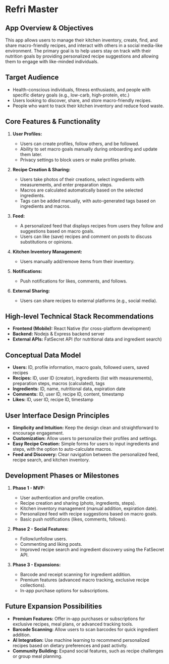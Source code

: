# Refri Master

## App Overview & Objectives
This app allows users to manage their kitchen inventory, create, find, and share macro-friendly recipes, and interact with others in a social media-like environment. The primary goal is to help users stay on track with their nutrition goals by providing personalized recipe suggestions and allowing them to engage with like-minded individuals.

## Target Audience
* Health-conscious individuals, fitness enthusiasts, and people with specific dietary goals (e.g., low-carb, high-protein, etc.)
* Users looking to discover, share, and store macro-friendly recipes.
* People who want to track their kitchen inventory and reduce food waste.

## Core Features & Functionality
1. **User Profiles:**
    * Users can create profiles, follow others, and be followed.
    * Ability to set macro goals manually during onboarding and update them later.
    * Privacy settings to block users or make profiles private.

2. **Recipe Creation & Sharing:**
    * Users take photos of their creations, select ingredients with measurements, and enter preparation steps.
    * Macros are calculated automatically based on the selected ingredients.
    * Tags can be added manually, with auto-generated tags based on ingredients and macros.

3. **Feed:**
    * A personalized feed that displays recipes from users they follow and suggestions based on macro goals.
    * Users can like (save) recipes and comment on posts to discuss substitutions or opinions.

4. **Kitchen Inventory Management:**
    * Users manually add/remove items from their inventory.


5. **Notifications:**
    * Push notifications for likes, comments, and follows.

6. **External Sharing:**
    * Users can share recipes to external platforms (e.g., social media).

## High-level Technical Stack Recommendations
* **Frontend (Mobile):** React Native (for cross-platform development)
* **Backend:** Nodejs & Express backend server
* **External APIs:** FatSecret API (for nutritional data and ingredient search)


## Conceptual Data Model
* **Users:** ID, profile information, macro goals, followed users, saved recipes
* **Recipes:** ID, user ID (creator), ingredients (list with measurements), preparation steps, macros (calculated), tags
* **Ingredients:** ID, name, nutritional data, expiration date
* **Comments:** ID, user ID, recipe ID, content, timestamp
* **Likes:** ID, user ID, recipe ID, timestamp

## User Interface Design Principles
* **Simplicity and Intuition:** Keep the design clean and straightforward to encourage engagement.
* **Customization:** Allow users to personalize their profiles and settings.
* **Easy Recipe Creation:** Simple forms for users to input ingredients and steps, with the option to auto-calculate macros.
* **Feed and Discovery:** Clear navigation between the personalized feed, recipe search, and kitchen inventory.


## Development Phases or Milestones
1. **Phase 1 - MVP:**
    * User authentication and profile creation.
    * Recipe creation and sharing (photo, ingredients, steps).
    * Kitchen inventory management (manual addition, expiration date).
    * Personalized feed with recipe suggestions based on macro goals.
    * Basic push notifications (likes, comments, follows).

2. **Phase 2 - Social Features:**
    * Follow/unfollow users.
    * Commenting and liking posts.
    * Improved recipe search and ingredient discovery using the FatSecret API.

3. **Phase 3 - Expansions:**
    * Barcode and receipt scanning for ingredient addition.
    * Premium features (advanced macro tracking, exclusive recipe collections).
    * In-app purchase options for subscriptions.


## Future Expansion Possibilities
* **Premium Features:** Offer in-app purchases or subscriptions for exclusive recipes, meal plans, or advanced tracking tools.
* **Barcode Scanning:** Allow users to scan barcodes for quick ingredient addition.
* **AI Integration:** Use machine learning to recommend personalized recipes based on dietary preferences and past activity.
* **Community Building:** Expand social features, such as recipe challenges or group meal planning.
